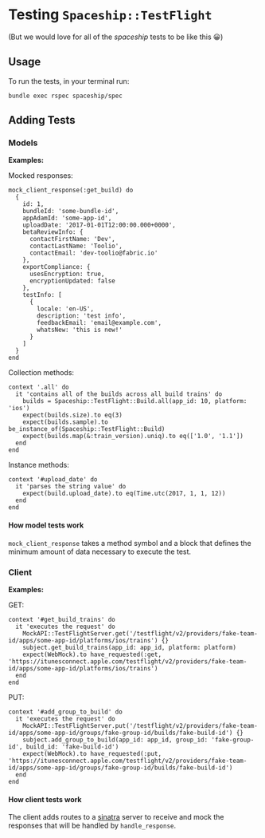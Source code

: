 Testing `Spaceship::TestFlight`
===================
(But we would love for all of the _spaceship_ tests to be like this 😀)

## Usage
To run the tests, in your terminal run:

```
bundle exec rspec spaceship/spec
```

## Adding Tests
### Models
**Examples:**

Mocked responses:

```
mock_client_response(:get_build) do
  {
	id: 1,
	bundleId: 'some-bundle-id',
	appAdamId: 'some-app-id',
	uploadDate: '2017-01-01T12:00:00.000+0000',
	betaReviewInfo: {
	  contactFirstName: 'Dev',
	  contactLastName: 'Toolio',
	  contactEmail: 'dev-toolio@fabric.io'
	},
	exportCompliance: {
	  usesEncryption: true,
	  encryptionUpdated: false
	},
	testInfo: [
	  {
	    locale: 'en-US',
	    description: 'test info',
	    feedbackEmail: 'email@example.com',
	    whatsNew: 'this is new!'
	  }
	]
  }
end
```


Collection methods:

```
context '.all' do
  it 'contains all of the builds across all build trains' do
    builds = Spaceship::TestFlight::Build.all(app_id: 10, platform: 'ios')
    expect(builds.size).to eq(3)
    expect(builds.sample).to be_instance_of(Spaceship::TestFlight::Build)
    expect(builds.map(&:train_version).uniq).to eq(['1.0', '1.1'])
  end
end
```

Instance methods:

```
context '#upload_date' do
  it 'parses the string value' do
    expect(build.upload_date).to eq(Time.utc(2017, 1, 1, 12))
  end
end
```

#### How model tests work
`mock_client_response` takes a method symbol and a block that defines the minimum amount of data necessary to execute the test.

### Client
**Examples:**

GET:

```
context '#get_build_trains' do
  it 'executes the request' do
    MockAPI::TestFlightServer.get('/testflight/v2/providers/fake-team-id/apps/some-app-id/platforms/ios/trains') {}
    subject.get_build_trains(app_id: app_id, platform: platform)
    expect(WebMock).to have_requested(:get, 'https://itunesconnect.apple.com/testflight/v2/providers/fake-team-id/apps/some-app-id/platforms/ios/trains')
  end
end
```

PUT:

```
context '#add_group_to_build' do
  it 'executes the request' do
    MockAPI::TestFlightServer.put('/testflight/v2/providers/fake-team-id/apps/some-app-id/groups/fake-group-id/builds/fake-build-id') {}
    subject.add_group_to_build(app_id: app_id, group_id: 'fake-group-id', build_id: 'fake-build-id')
    expect(WebMock).to have_requested(:put, 'https://itunesconnect.apple.com/testflight/v2/providers/fake-team-id/apps/some-app-id/groups/fake-group-id/builds/fake-build-id')
  end
end
```

#### How client tests work
The client adds routes to a [sinatra](http://www.sinatrarb.com/) server to receive and mock the responses that will be handled by `handle_response`.
